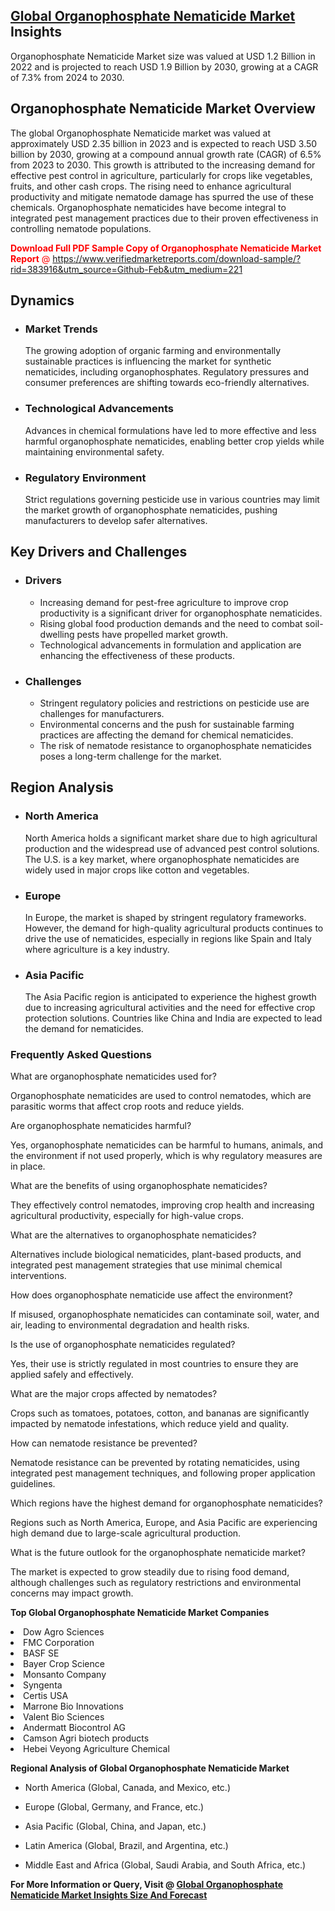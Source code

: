 <h2><a href="https://www.verifiedmarketreports.com/download-sample/?rid=383916&amp;utm_source=Github&amp;utm_medium=221" target="_blank">Global Organophosphate Nematicide Market</a> Insights</h2><p>Organophosphate Nematicide Market size was valued at USD 1.2 Billion in 2022 and is projected to reach USD 1.9 Billion by 2030, growing at a CAGR of 7.3% from 2024 to 2030.</p><p><h2>Organophosphate Nematicide Market Overview</h2> <p>The global Organophosphate Nematicide market was valued at approximately USD 2.35 billion in 2023 and is expected to reach USD 3.50 billion by 2030, growing at a compound annual growth rate (CAGR) of 6.5% from 2023 to 2030. This growth is attributed to the increasing demand for effective pest control in agriculture, particularly for crops like vegetables, fruits, and other cash crops. The rising need to enhance agricultural productivity and mitigate nematode damage has spurred the use of these chemicals. Organophosphate nematicides have become integral to integrated pest management practices due to their proven effectiveness in controlling nematode populations.</p> <p><p><span class=""><span style="color: #ff0000;"><strong>Download Full PDF Sample Copy of Organophosphate Nematicide Market Report</strong> @ </span><a href="https://www.verifiedmarketreports.com/download-sample/?rid=383916&amp;utm_source=Github-Feb&amp;utm_medium=221" target="_blank">https://www.verifiedmarketreports.com/download-sample/?rid=383916&amp;utm_source=Github-Feb&amp;utm_medium=221</a></span></p></p> <h2>Dynamics</h2> <ul> <li><h3>Market Trends</h3> The growing adoption of organic farming and environmentally sustainable practices is influencing the market for synthetic nematicides, including organophosphates. Regulatory pressures and consumer preferences are shifting towards eco-friendly alternatives. </li> <li><h3>Technological Advancements</h3> Advances in chemical formulations have led to more effective and less harmful organophosphate nematicides, enabling better crop yields while maintaining environmental safety. </li> <li><h3>Regulatory Environment</h3> Strict regulations governing pesticide use in various countries may limit the market growth of organophosphate nematicides, pushing manufacturers to develop safer alternatives. </li> </ul> <h2>Key Drivers and Challenges</h2> <ul> <li><h3>Drivers</h3> <ul> <li>Increasing demand for pest-free agriculture to improve crop productivity is a significant driver for organophosphate nematicides.</li> <li>Rising global food production demands and the need to combat soil-dwelling pests have propelled market growth.</li> <li>Technological advancements in formulation and application are enhancing the effectiveness of these products.</li> </ul> </li> <li><h3>Challenges</h3> <ul> <li>Stringent regulatory policies and restrictions on pesticide use are challenges for manufacturers.</li> <li>Environmental concerns and the push for sustainable farming practices are affecting the demand for chemical nematicides.</li> <li>The risk of nematode resistance to organophosphate nematicides poses a long-term challenge for the market.</li> </ul> </li> </ul> <h2>Region Analysis</h2> <ul> <li><h3>North America</h3> North America holds a significant market share due to high agricultural production and the widespread use of advanced pest control solutions. The U.S. is a key market, where organophosphate nematicides are widely used in major crops like cotton and vegetables. </li> <li><h3>Europe</h3> In Europe, the market is shaped by stringent regulatory frameworks. However, the demand for high-quality agricultural products continues to drive the use of nematicides, especially in regions like Spain and Italy where agriculture is a key industry. </li> <li><h3>Asia Pacific</h3> The Asia Pacific region is anticipated to experience the highest growth due to increasing agricultural activities and the need for effective crop protection solutions. Countries like China and India are expected to lead the demand for nematicides. </li> </ul> <h3>Frequently Asked Questions</h3> <p>What are organophosphate nematicides used for?</p> <p>Organophosphate nematicides are used to control nematodes, which are parasitic worms that affect crop roots and reduce yields.</p> <p>Are organophosphate nematicides harmful?</p> <p>Yes, organophosphate nematicides can be harmful to humans, animals, and the environment if not used properly, which is why regulatory measures are in place.</p> <p>What are the benefits of using organophosphate nematicides?</p> <p>They effectively control nematodes, improving crop health and increasing agricultural productivity, especially for high-value crops.</p> <p>What are the alternatives to organophosphate nematicides?</p> <p>Alternatives include biological nematicides, plant-based products, and integrated pest management strategies that use minimal chemical interventions.</p> <p>How does organophosphate nematicide use affect the environment?</p> <p>If misused, organophosphate nematicides can contaminate soil, water, and air, leading to environmental degradation and health risks.</p> <p>Is the use of organophosphate nematicides regulated?</p> <p>Yes, their use is strictly regulated in most countries to ensure they are applied safely and effectively.</p> <p>What are the major crops affected by nematodes?</p> <p>Crops such as tomatoes, potatoes, cotton, and bananas are significantly impacted by nematode infestations, which reduce yield and quality.</p> <p>How can nematode resistance be prevented?</p> <p>Nematode resistance can be prevented by rotating nematicides, using integrated pest management techniques, and following proper application guidelines.</p> <p>Which regions have the highest demand for organophosphate nematicides?</p> <p>Regions such as North America, Europe, and Asia Pacific are experiencing high demand due to large-scale agricultural production.</p> <p>What is the future outlook for the organophosphate nematicide market?</p> <p>The market is expected to grow steadily due to rising food demand, although challenges such as regulatory restrictions and environmental concerns may impact growth.</p> </p><p><strong>Top Global Organophosphate Nematicide Market Companies</strong></p><div data-test-id=""><p><li>Dow Agro Sciences</li><li> FMC Corporation</li><li> BASF SE</li><li> Bayer Crop Science</li><li> Monsanto Company</li><li> Syngenta</li><li> Certis USA</li><li> Marrone Bio Innovations</li><li> Valent Bio Sciences</li><li> Andermatt Biocontrol AG</li><li> Camson Agri biotech products</li><li> Hebei Veyong Agriculture Chemical</li></p><div><strong>Regional Analysis of&nbsp;Global Organophosphate Nematicide Market</strong></div><ul><li dir="ltr"><p dir="ltr">North America&nbsp;(Global, Canada, and Mexico, etc.)</p></li><li dir="ltr"><p dir="ltr">Europe (Global, Germany, and France, etc.)</p></li><li dir="ltr"><p dir="ltr">Asia Pacific&nbsp;(Global, China, and Japan, etc.)</p></li><li dir="ltr"><p dir="ltr">Latin America&nbsp;(Global, Brazil, and Argentina, etc.)</p></li><li dir="ltr">Middle East and Africa&nbsp;(Global, Saudi Arabia, and South Africa, etc.)</li></ul><p><strong>For More Information or Query, Visit @&nbsp;</strong><strong><a href="https://www.verifiedmarketreports.com/product/organophosphate-nematicide-market/?utm_source=Github&amp;utm_medium=221" target="_blank">Global Organophosphate Nematicide Market Insights Size And Forecast</a></strong></p></div>
